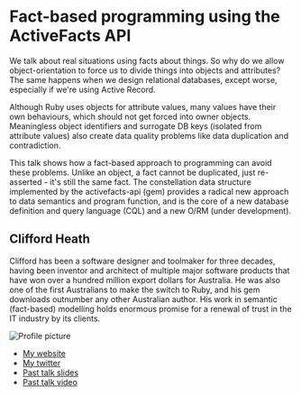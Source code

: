 # Fact-based programming using the ActiveFacts API

We talk about real situations using facts about things. So why do we allow
object-orientation to force us to divide things into objects and attributes?
The same happens when we design relational databases, except worse, especially
if we're using Active Record.

Although Ruby uses objects for attribute values, many values have their own
behaviours, which should not get forced into owner objects.  Meaningless object
identifiers and surrogate DB keys (isolated from attribute values) also create
data quality problems like data duplication and contradiction.

This talk shows how a fact-based approach to programming can avoid these
problems.  Unlike an object, a fact cannot be duplicated, just re-asserted -
it's still the same fact.  The constellation data structure implemented by
the activefacts-api (gem) provides a radical new approach to data semantics
and program function, and is the core of a new database definition and query
language (CQL) and a new O/RM (under development).

## Clifford Heath

Clifford has been a software designer and toolmaker for three decades, having
been inventor and architect of multiple major software products that have won
over a hundred million export dollars for Australia.  He was also one of the
first Australians to make the switch to Ruby, and his gem downloads outnumber
any other Australian author. His work in semantic (fact-based) modelling holds
enormous promise for a renewal of trust in the IT industry by its clients.

![Profile picture](https://raw.github.com/cjheath/rubyconfau-2013-cfp/master/clifford_heath-fact-based-programming/profile_picture_640x480.jpg)

- [My website](http://dataconstellation.com)
- [My twitter](https://twitter.com/cliffordheath)
- [Past talk slides](http://dataconstellation.com/ActiveFacts/CQL%20Slides%202009.pdf)
- [Past talk video](http://dataconstellation.com/screencasts/CQL.shtml)

